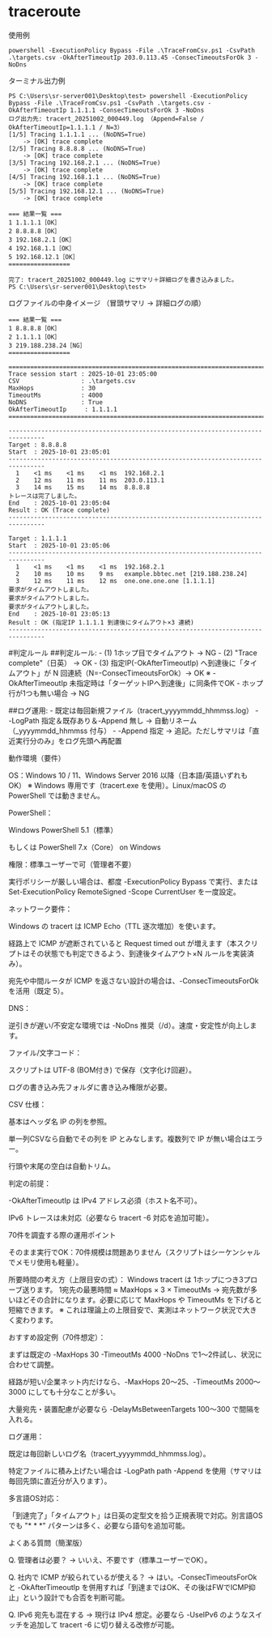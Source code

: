 # traceroute

使用例
```
powershell -ExecutionPolicy Bypass -File .\TraceFromCsv.ps1 -CsvPath .\targets.csv -OkAfterTimeoutIp 203.0.113.45 -ConsecTimeoutsForOk 3 -NoDns
```


ターミナル出力例
```
PS C:\Users\sr-server001\Desktop\test> powershell -ExecutionPolicy Bypass -File .\TraceFromCsv.ps1 -CsvPath .\targets.csv -OkAfterTimeoutIp 1.1.1.1 -ConsecTimeoutsForOk 3 -NoDns
ログ出力先: tracert_20251002_000449.log （Append=False / OkAfterTimeoutIp=1.1.1.1 / N=3）
[1/5] Tracing 1.1.1.1 ... (NoDNS=True)
    -> [OK] trace complete
[2/5] Tracing 8.8.8.8 ... (NoDNS=True)
    -> [OK] trace complete
[3/5] Tracing 192.168.2.1 ... (NoDNS=True)
    -> [OK] trace complete
[4/5] Tracing 192.168.1.1 ... (NoDNS=True)
    -> [OK] trace complete
[5/5] Tracing 192.168.12.1 ... (NoDNS=True)
    -> [OK] trace complete

=== 結果一覧 ===
1 1.1.1.1［OK］
2 8.8.8.8［OK］
3 192.168.2.1［OK］
4 192.168.1.1［OK］
5 192.168.12.1［OK］
=================

完了: tracert_20251002_000449.log にサマリ＋詳細ログを書き込みました。
PS C:\Users\sr-server001\Desktop\test>
```

ログファイルの中身イメージ
（冒頭サマリ → 詳細ログの順）
```
=== 結果一覧 ===
1 8.8.8.8［OK］
2 1.1.1.1［OK］
3 219.188.238.24［NG］
=================

================================================================================
Trace session start : 2025-10-01 23:05:00
CSV                 : .\targets.csv
MaxHops             : 30
TimeoutMs           : 4000
NoDNS               : True
OkAfterTimeoutIp     : 1.1.1.1
================================================================================

--------------------------------------------------------------------------------
Target : 8.8.8.8
Start  : 2025-10-01 23:05:01
--------------------------------------------------------------------------------
  1    <1 ms    <1 ms    <1 ms  192.168.2.1
  2    12 ms    11 ms    11 ms  203.0.113.1
  3    14 ms    15 ms    14 ms  8.8.8.8
トレースは完了しました。
End    : 2025-10-01 23:05:04
Result : OK (Trace complete)
--------------------------------------------------------------------------------

Target : 1.1.1.1
Start  : 2025-10-01 23:05:06
--------------------------------------------------------------------------------
  1    <1 ms    <1 ms    <1 ms  192.168.2.1
  2    10 ms    10 ms    9 ms   example.bbtec.net [219.188.238.24]
  3    12 ms    11 ms    12 ms  one.one.one.one [1.1.1.1]
要求がタイムアウトしました。
要求がタイムアウトしました。
要求がタイムアウトしました。
End    : 2025-10-01 23:05:13
Result : OK (指定IP 1.1.1.1 到達後にタイムアウト×3 連続)
--------------------------------------------------------------------------------
```



#判定ルール
  ##判定ルール:
    - (1) 1ホップ目でタイムアウト → NG
    - (2) "Trace complete"（日英） → OK
    - (3) 指定IP(-OkAfterTimeoutIp) へ到達後に「タイムアウト」が N 回連続（N=-ConsecTimeoutsForOk）→ OK
        ※ -OkAfterTimeoutIp 未指定時は「ターゲットIPへ到達後」に同条件でOK
    - ホップ行が1つも無い場合 → NG

  ##ログ運用:
    - 既定は毎回新規ファイル（tracert_yyyymmdd_hhmmss.log）
    - -LogPath 指定＆既存あり＆-Append 無し → 自動リネーム（_yyyymmdd_hhmmss 付与）
    - -Append 指定 → 追記。ただしサマリは「直近実行分のみ」をログ先頭へ再配置




動作環境（要件）

OS：Windows 10 / 11、Windows Server 2016 以降（日本語/英語いずれもOK）
※ Windows 専用です（tracert.exe を使用）。Linux/macOS の PowerShell では動きません。

PowerShell：

Windows PowerShell 5.1（標準）

もしくは PowerShell 7.x（Core） on Windows

権限：標準ユーザーで可（管理者不要）

実行ポリシーが厳しい場合は、都度 -ExecutionPolicy Bypass で実行、または Set-ExecutionPolicy RemoteSigned -Scope CurrentUser を一度設定。

ネットワーク要件：

Windows の tracert は ICMP Echo（TTL 逐次増加）を使います。

経路上で ICMP が遮断されていると Request timed out が増えます（本スクリプトはその状態でも判定できるよう、到達後タイムアウト×N ルールを実装済み）。

宛先や中間ルータが ICMP を返さない設計の場合は、-ConsecTimeoutsForOk を活用（既定 5）。

DNS：

逆引きが遅い/不安定な環境では -NoDns 推奨（/d）。速度・安定性が向上します。

ファイル/文字コード：

スクリプトは UTF-8 (BOM付き) で保存（文字化け回避）。

ログの書き込み先フォルダに書き込み権限が必要。

CSV 仕様：

基本はヘッダ名 IP の列を参照。

単一列CSVなら自動でその列を IP とみなします。複数列で IP が無い場合はエラー。

行頭や末尾の空白は自動トリム。

判定の前提：

-OkAfterTimeoutIp は IPv4 アドレス必須（ホスト名不可）。

IPv6 トレースは未対応（必要なら tracert -6 対応を追加可能）。

70件を調査する際の運用ポイント

そのまま実行でOK：70件規模は問題ありません（スクリプトはシーケンシャルでメモリ使用も軽量）。

所要時間の考え方（上限目安の式）：
Windows tracert は 1ホップにつき3プローブ送ります。
1宛先の最悪時間 ≈ MaxHops × 3 × TimeoutMs
→ 宛先数が多いほどその合計になります。必要に応じて MaxHops や TimeoutMs を下げると短縮できます。
※ これは理論上の上限目安で、実測はネットワーク状況で大きく変わります。

おすすめ設定例（70件想定）：

まずは既定の -MaxHops 30 -TimeoutMs 4000 -NoDns で1～2件試し、状況に合わせて調整。

経路が短い/企業ネット内だけなら、-MaxHops 20～25、-TimeoutMs 2000～3000 にしても十分なことが多い。

大量宛先・装置配慮が必要なら -DelayMsBetweenTargets 100～300 で間隔を入れる。

ログ運用：

既定は毎回新しいログ名（tracert_yyyymmdd_hhmmss.log）。

特定ファイルに積み上げたい場合は -LogPath path -Append を使用（サマリは毎回先頭に直近分が入ります）。

多言語OS対応：

「到達完了」「タイムアウト」は日英の定型文を拾う正規表現で対応。別言語OSでも "* * *" パターンは多く、必要なら語句を追加可能。

よくある質問（簡潔版）

Q. 管理者は必要？ → いいえ、不要です（標準ユーザーでOK）。

Q. 社内で ICMP が絞られているが使える？ → はい。-ConsecTimeoutsForOk と -OkAfterTimeoutIp を併用すれば「到達まではOK、その後はFWでICMP抑止」という設計でも合否を判断可能。

Q. IPv6 宛先も混在する → 現行は IPv4 想定。必要なら -UseIPv6 のようなスイッチを追加して tracert -6 に切り替える改修が可能。

